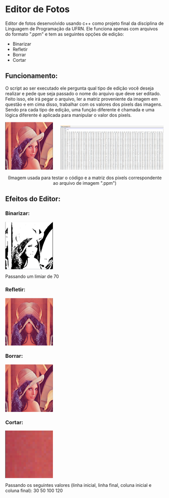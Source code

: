 # Editor de Fotos 

<p> Editor de fotos desenvolvido usando c++ como projeto final da disciplina de Linguagem de Programação da UFRN. Ele funciona apenas com arquivos do formato ".ppm" e tem as seguintes opções de edição:</p>

- Binarizar
- Refletir
- Borrar
- Cortar

## Funcionamento:
<p> O script ao ser executado ele pergunta qual tipo de edição você deseja realizar e pede que seja passado o nome do arquivo que deve ser editado. Feito isso, ele irá pegar o arquivo, ler a matriz proveniente da imagem em questão e em cima disso, trabalhar com os valores dos pixels das imagens. Sendo pra cada tipo de edição, uma função diferente é chamada e uma lógica diferente é aplicada para manipular o valor dos pixels. </p>

<img src="imagens/lena.PNG" alt="lena.ppm" width="30%"> &nbsp;&nbsp;&nbsp;&nbsp;  <img src="imagens/Matriz dos pixels da imagem.PNG" alt="matriz com os pixels" width="65%"> 
<p align="center"> (Imagem usada para testar o código e a matriz dos pixels correspondente ao arquivo de imagem ".ppm")</p>

## Efeitos do Editor:

### Binarizar:
<img src="imagens/lena_binarizada.PNG" alt="lena.ppm" width="30%" align="center">
<p>Passando um limiar de 70</p>

### Refletir:
<img src="imagens/lena_refletida.PNG" alt="lena.ppm" width="30%" align="center">

### Borrar:
<img src="imagens/lena_borrada.PNG" alt="lena.ppm" width="30%" align="center">

### Cortar:
<img src="imagens/lena_cortada.PNG" alt="lena.ppm" width="30%" align="center">
<p>Passando os seguintes valores (linha inicial, linha final, coluna inicial e coluna final): 30 50 100 120 </p>
